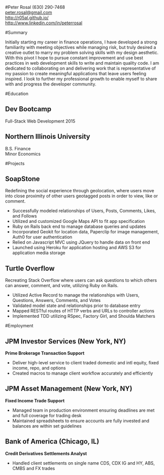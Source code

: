 #Peter Rosal
(630) 290-7468  
peter.rosal@gmail.com  
http://r05al.github.io/  
http://www.linkedin.com/in/peterrosal  

#Summary

Initially starting my career in finance operations, I have developed a strong familiarity with meeting objectives while managing risk, but truly desired a creative outlet to marry my problem solving skills with my design aesthetic. With this pivot I hope to pursue constant improvement and use best practices in web development skills to write and maintain quality code. I am dedicated to collaborating on and delivering work that is representative of my passion to create meaningful applications that leave users feeling inspired. I look to further my professional growth to enable myself to share with and progress the developer community.

#Education
## Dev Bootcamp
Full-Stack Web Development 2015

## Northern Illinois University
B.S. Finance  
Minor Economics  

#Projects

## SoapStone

Redefining the social experience through geolocation, where users move into close proximity of other users geotagged posts in order to view, like or comment. 

- Successfully modeled relationships of Users, Posts, Comments, Likes, and Follows
- Utilized and customized Google Maps API to fit app specification
- Ruby on Rails back end to manage database queries and updates
- Incorporated Geokit for location data, Paperclip for image management, Auth0 for user authentication
- Relied on Javascript MVC using JQuery to handle data on front end
- Launched using Heroku for application hosting and AWS S3 for application media storage

## Turtle Overflow

Recreating Stack Overflow where users can ask questions to which others can answer, comment, and vote, utilizing Ruby on Rails.

- Utilized Active Record to manage the relationships with Users, Questions, Answers, Comments, and Votes
- Validated model state and relationships prior to database entry
- Mapped RESTful routes of HTTP verbs and URLs to controller actions
- Implemented TDD utilizing RSpec, Factory Girl, and Shoulda Matchers

#Employment
## JPM Investor Services (New York, NY)
**Prime Brokerage Transaction Support**

- Deliver high-level service to client traded domestic and intl equity, fixed income, repo, and options
- Created macros to manage client workflow accurately and efficiently

## JPM Asset Management (New York, NY)
**Fixed Income Trade Support**

- Managed team in production environment ensuring deadlines are met and full coverage for trading desk
- Maintained spreadsheets to ensure accounts are fully invested and balances are within set guidelines
 
## Bank of America (Chicago, IL)
**Credit Derivatives Settlements Analyst**

- Handled client settlements on single name CDS, CDX IG and HY, ABS, CMBS and FX trades 
